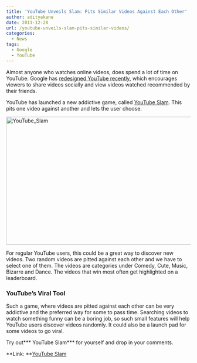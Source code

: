 ```yaml
---
title: 'YouTube Unveils Slam: Pits Similar Videos Against Each Other'
author: adityakane
date: 2011-12-28
url: /youtube-unveils-slam-pits-similar-videos/
categories:
  - News
tags:
  - Google
  - YouTube
---
```

Almost anyone who watches online videos, does spend a lot of time on YouTube. Google has [redesigned YouTube recently][1], which encourages viewers to share videos socially and view videos watched recommended by their friends.

YouTube has launched a new addictive game, called <a href="http://www.youtube.com/slam" onclick="_gaq.push(['_trackEvent', 'outbound-article', 'http://www.youtube.com/slam', 'YouTube Slam']);" >YouTube Slam</a>. This pits one video against another and lets the user choose.

[<img class="wp-image-50219" style="padding-left: 0px;padding-right: 0px;padding-top: 0px;border: 0px" src="http://cdn.devilsworkshop.org/files/2011/12/YouTube_Slam_thumb.png" alt="YouTube_Slam" width="570" height="348" border="0" />][2]

For regular YouTube users, this could be a great way to discover new videos. Two random videos are pitted against each other and we have to select one of them. The videos are categories under Comedy, Cute, Music, Bizarre and Dance. The videos that win most often get highlighted on a leaderboard.

### YouTube’s Viral Tool

Such a game, where videos are pitted against each other can be very addictive and the preferred way for some to pass time. Searching videos to watch something funny can be a boring job, so such small features will help YouTube users discover videos randomly. It could also be a launch pad for some videos to go viral.

Try out*** YouTube Slam*** for yourself and drop in your comments.

**Link: **<a href="http://www.youtube.com/slam" onclick="_gaq.push(['_trackEvent', 'outbound-article', 'http://www.youtube.com/slam', 'YouTube Slam']);" >YouTube Slam</a>

 [1]: http://devilsworkshop.org/youtubes-design/ "YouTube's New Design Review"
 [2]: http://cdn.devilsworkshop.org/files/2011/12/YouTube_Slam.png
